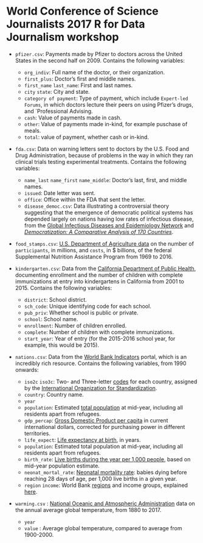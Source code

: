 # World Conference of Science Journalists 2017 R for Data Journalism workshop

* `pfizer.csv`: Payments made by Pfizer to doctors across the United States in the second half on 2009. Contains the following variables:

    - `org_indiv`: Full name of the doctor, or their organization.
    - `first_plus`: Doctor’s first and middle names.
    - `first_name` `last_name`: First and last names.
    - `city` `state`: City and state.
    - `category of payment`: Type of payment, which include `Expert-led Forums`, in which doctors lecture their peers on using Pfizer’s drugs, and `Professional Advising.
    - `cash`: Value of payments made in cash.
    - `other`: Value of payments made in-kind, for example puschase of meals.
    - `total`: value of payment, whether cash or in-kind.

* `fda.csv`: Data on warning letters sent to doctors by the U.S. Food and Drug Administration, because of problems in the way in which they ran clinical trials testing experimental treatments. Contains the following variables:

    - `name_last` `name_first` `name_middle`: Doctor’s last, first, and middle names.
    - `issued`: Date letter was sent.
    - `office`: Office within the FDA that sent the letter.
    - `disease_democ.csv`: Data illustrating a controversial theory suggesting that the emergence of democratic political systems has depended largely on nations having low rates of infectious disease, from the [Global Infectious Diseases and Epidemiology Network](http://www.gideononline.com/) and _[Democratization: A Comparative Analysis of 170 Countries](http://www.amazon.com/Democratization-Comparative-Analysis-Countries-Routledge/dp/0415318602)_.

* `food_stamps.csv`: [U.S. Department of Agriculture data](http://www.fns.usda.gov/pd/supplemental-nutrition-assistance-program-snap) on the number of `participants`, in millions, and `costs`, in $ billions, of the federal Supplemental Nutrition Assistance Program from 1969 to 2016.

* `kindergarten.csv`: Data from the [California Department of Public Health](https://data.chhs.ca.gov/dataset/school-immunizations-in-kindergarten-by-academic-year), documenting enrollment and the number of children with complete immunizations at entry into kindergartens in California from 2001 to 2015. Contains the following variables:

    - `district`: School district.
    - `sch_code`: Unique identifying code for each school.
    - `pub_priv`: Whether school is public or private.
    - `school`: School name.
    - `enrollment`: Number of children enrolled.
    - `complete`: Number of children with complete immunizations.
    - `start_year`: Year of entry (for the 2015-2016 school year, for example, this would be 2015).

* `nations.csv`: Data from the [World Bank Indicators](http://data.worldbank.org/indicator/all) portal, which is an incredibly rich resource. Contains the following variables, from 1990 onwards:

    - `iso2c` `iso3c`: Two- and Three-letter [codes](http://www.nationsonline.org/oneworld/country_code_list.htm) for each country, assigned by the [International Organization for Standardization](http://www.iso.org/iso/home/store/catalogue_tc/catalogue_detail.htm?csnumber=63545).
    - `country`: Country name.
    - `year`
    - `population`: Estimated [total population](http://data.worldbank.org/indicator/SP.POP.TOTL) at mid-year, including all residents apart from refugees.
    - `gdp_percap`: [Gross Domestic Product per capita](http://data.worldbank.org/indicator/NY.GDP.PCAP.PP.CD) in current international dollars, corrected for purchasing power in different territories.
    - `life_expect`: [Life expectancy at birth](http://data.worldbank.org/indicator/SP.DYN.LE00.IN), in years.
    - `population`: Estimated total population at mid-year, including all residents apart from refugees.
    - `birth_rate`: [Live births during the year per 1,000 people](http://data.worldbank.org/indicator/SP.DYN.LE00.IN), based on mid-year population estimate.
    - `neonat_mortal_rate`: [Neonatal mortality rate](http://data.worldbank.org/indicator/SH.DYN.NMRT): babies dying before reaching 28 days of age, per 1,000 live births in a given year.
    - `region` `income`: World Bank [regions](http://siteresources.worldbank.org/DATASTATISTICS/Resources/CLASS.XLS) and income groups, explained [here](http://data.worldbank.org/about/country-and-lending-groups).

* `warming.csv` : [National Oceanic and Atmospheric Administration](https://www.ncdc.noaa.gov/cag/global/time-series/globe/land_ocean/ytd/12/1880-2017.csv) data on the annual average global temperature, from 1880 to 2017.
    - `year`
    - `value` : Average global temperature, compared to average from 1900-2000.
